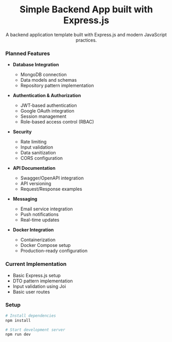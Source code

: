 # <div align="center">Simple Backend App built with Express.js</div>

<div align="center">A backend application template built with Express.js and modern JavaScript practices.</div>

### Planned Features

- **Database Integration**
  - MongoDB connection
  - Data models and schemas
  - Repository pattern implementation

- **Authentication & Authorization**
  - JWT-based authentication
  - Google OAuth integration
  - Session management
  - Role-based access control (RBAC)

- **Security**
  - Rate limiting
  - Input validation
  - Data sanitization
  - CORS configuration

- **API Documentation**
  - Swagger/OpenAPI integration
  - API versioning
  - Request/Response examples

- **Messaging**
  - Email service integration
  - Push notifications
  - Real-time updates

- **Docker Integration**
  - Containerization
  - Docker Compose setup
  - Production-ready configuration

### Current Implementation

- Basic Express.js setup
- DTO pattern implementation
- Input validation using Joi
- Basic user routes 

### Setup
```bash
# Install dependencies
npm install

# Start development server
npm run dev
```